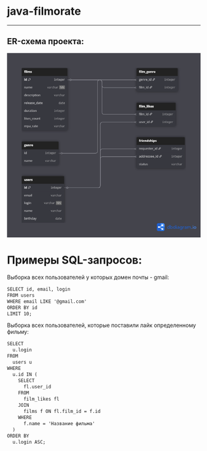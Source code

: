 # java-filmorate

---

## ER-схема проекта:

![ER Diagram](images/ERD.png)

# Примеры SQL-запросов:

Выборка всех пользователей у которых домен почты - gmail:
```
SELECT id, email, login
FROM users
WHERE email LIKE '@gmail.com'
ORDER BY id
LIMIT 10;
```

Выборка всех пользователей, которые поставили лайк определенному фильму:
```
SELECT 
  u.login 
FROM 
  users u 
WHERE 
  u.id IN (
    SELECT 
      fl.user_id 
    FROM 
      film_likes fl 
    JOIN 
      films f ON fl.film_id = f.id 
    WHERE 
      f.name = 'Название фильма'
  ) 
ORDER BY 
  u.login ASC;
```
